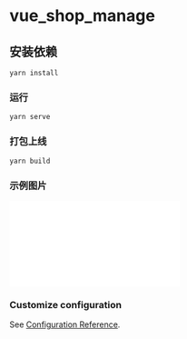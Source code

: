 # vue_shop_manage

## 安装依赖
```
yarn install
```

### 运行
```
yarn serve
```

### 打包上线
```
yarn build
```

### 示例图片

![登陆页面](note.youdao.com/ynoteshare1/index.html?id=afabaeb07271e9144e0a6a4c09c76ee0&type=note)


### Customize configuration
See [Configuration Reference](https://cli.vuejs.org/config/).
